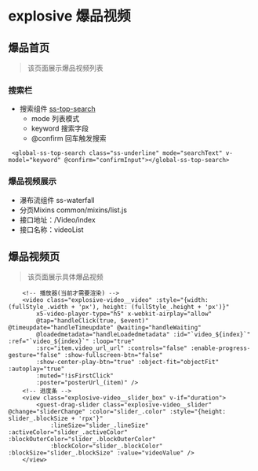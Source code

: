 # explosive 爆品视频
## 爆品首页
>该页面展示爆品视频列表
### 搜索栏
- 搜索组件 [ss-top-search]()
    + mode 列表模式
    + keyword 搜索字段
    + @confirm  回车触发搜索
```vue
 <global-ss-top-search class="ss-underline" mode="searchText" v-model="keyword" @confirm="confirmInput"></global-ss-top-search>
```
### 爆品视频展示
- 瀑布流组件 ss-waterfall
- 分页Mixins common/mixins/list.js
- 接口地址：/Video/index
- 接口名称：videoList

## 爆品视频页
>该页面展示具体爆品视频
```vue
    <!-- 播放器(当前才需要渲染) -->
    <video class="explosive-video__video" :style="{width: (fullStyle_.width + 'px'), height: (fullStyle_.height + 'px')}"
        x5-video-player-type="h5" x-webkit-airplay="allow"
        @tap="handleClick(true, $event)" @timeupdate="handleTimeupdate" @waiting="handleWaiting"
        @loadedmetadata="handleLoadedmetadata" :id="`video_${index}`" :ref="`video_${index}`" :loop="true"
        :src="item.video_url_url" :controls="false" :enable-progress-gesture="false" :show-fullscreen-btn="false"
        :show-center-play-btn="true" :object-fit="objectFit" :autoplay="true"
        :muted="!isFirstClick"
        :poster="posterUrl_(item)" />
    <!-- 进度条 -->
    <view class="explosive-video__slider_box" v-if="duration">
        <guest-drag-slider class="explosive-video__slider" @change="sliderChange" :color="slider_.color" :style="{height: slider_.blockSize + 'rpx'}"
            :lineSize="slider_.lineSize" :activeColor="slider_.activeColor" :blockOuterColor="slider_.blockOuterColor"
            :blockColor="slider_.blockColor" :blockSize="slider_.blockSize" :value="videoValue" />
    </view>
```